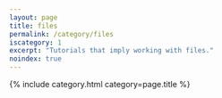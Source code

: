 ```yaml
---
layout: page
title: files
permalink: /category/files
iscategory: 1
excerpt: "Tutorials that imply working with files."
noindex: true
---
```


{% include category.html category=page.title %}
